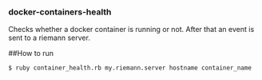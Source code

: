 ### docker-containers-health

Checks whether a docker container is running or not. After that an event is sent to a riemann server.

##How to run

```
$ ruby container_health.rb my.riemann.server hostname container_name
```
